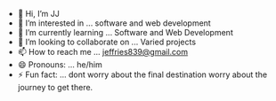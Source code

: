 - 👋 Hi, I’m JJ
- 👀 I’m interested in ... software and web development
- 🌱 I’m currently learning ... Software and Web Development
- 💞️ I’m looking to collaborate on ... Varied projects
- 📫 How to reach me ... jeffries839@gmail.com
- 😄 Pronouns: ... he/him
- ⚡ Fun fact: ... dont worry about the final destination worry about the journey to get there.

<!---
newworldhost/newworldhost is a ✨ special ✨ repository because its `README.md` (this file) appears on your GitHub profile.
You can click the Preview link to take a look at your changes.
--->
